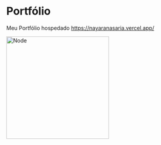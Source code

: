 # Portfólio
Meu Portfólio hospedado <a href="https://nayaranasaria.vercel.app/">https://nayaranasaria.vercel.app/</a>

  <img align="center" alt="Node" height="auto" width="270" src="https://user-images.githubusercontent.com/85569222/218597645-5c340056-21c5-4650-9dbb-df7fac055b67.png">
